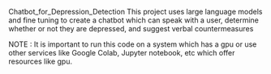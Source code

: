 Chatbot_for_Depression_Detection
This project uses large language models and fine tuning to create a chatbot which can speak with a user, determine whether or not they are depressed, and suggest verbal countermeasures

NOTE : It is important to run this code on a system which has a gpu or use other services like Google Colab, Jupyter notebook, etc which offer resources like gpu.

